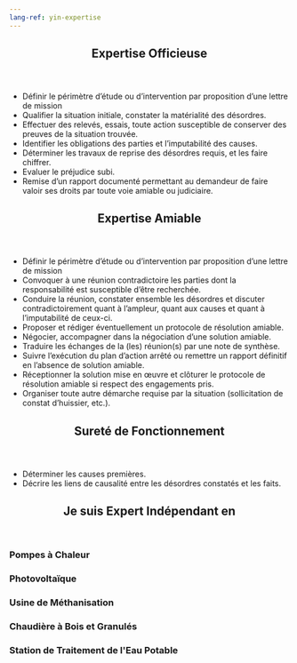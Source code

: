 ```yaml
---
lang-ref: yin-expertise
---
```

<section id="expertise-officieuse">
    <header class="major">
        <h2>Expertise Officieuse</h2>
    </header>
    <ul>
        <li>Définir le périmètre d’étude ou d’intervention par proposition d’une lettre de mission</li>
        <li>Qualifier la situation initiale, constater la matérialité des désordres.</li>
        <li>Effectuer des relevés, essais, toute action susceptible de conserver des preuves de la situation trouvée.</li>
        <li>Identifier les obligations des parties et l’imputabilité des causes.</li>
        <li>Déterminer les travaux de reprise des désordres requis, et les faire chiffrer.</li>
        <li>Evaluer le préjudice subi.</li>
        <li>Remise d’un rapport documenté permettant au demandeur de faire valoir ses droits par toute voie amiable ou judiciaire.</li>
    </ul>
</section>

<section id="expertise-amiable">
    <header class="major">
        <h2>Expertise Amiable</h2>
    </header>
    <ul>
        <li>Définir le périmètre d’étude ou d’intervention par proposition d’une lettre de mission</li>
        <li>Convoquer à une réunion contradictoire les parties dont la responsabilité est susceptible d’être recherchée.</li>
        <li>Conduire la réunion, constater ensemble les désordres et discuter contradictoirement quant à l’ampleur, quant aux causes et quant à l’imputabilité de ceux-ci.</li>
        <li>Proposer et rédiger éventuellement un protocole de résolution amiable.</li>
        <li>Négocier, accompagner dans la négociation d’une solution amiable.</li>
        <li>Traduire les échanges de la (les) réunion(s) par une note de synthèse.</li>
        <li>Suivre l’exécution du plan d’action arrêté ou remettre un rapport définitif en l’absence de solution amiable.</li>
        <li>Réceptionner la solution mise en œuvre et clôturer le protocole de résolution amiable si respect des engagements pris.</li>
        <li>Organiser toute autre démarche requise par la situation (sollicitation de constat d’huissier, etc.).</li>
    </ul>
</section>

<section id="surete-de-fonctionnement">
    <header class="major">
        <h2>Sureté de Fonctionnement</h2>
    </header>
    <ul>
        <li>Déterminer les causes premières.</li>
        <li>Décrire les liens de causalité entre les désordres constatés et les faits.</li>
    </ul>
</section>

<section id="expertise">
    <header class="major">
        <h2>Je suis Expert Indépendant en</h2>
    </header>
    <div class="features">
        <article>
            <span class="icon fa-signal"></span>
            <div class="content">
                <h3>Pompes à Chaleur</h3>
            </div>
        </article>
        <article>
            <span class="icon fa-signal"></span>
            <div class="content">
                <h3>Photovoltaïque</h3>
            </div>
        </article>
        <article>
            <span class="icon fa-signal"></span>
            <div class="content">
                <h3>Usine de Méthanisation</h3>
            </div>
        </article>
        <article>
            <span class="icon fa-signal"></span>
            <div class="content">
                <h3>Chaudière à Bois et Granulés</h3>
            </div>
        </article>
        <article>
            <span class="icon fa-signal"></span>
            <div class="content">
                <h3>Station de Traitement de l'Eau Potable</h3>
            </div>
        </article>
    </div>
</section>
